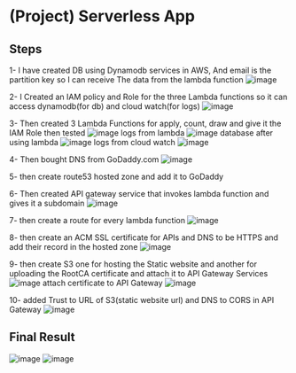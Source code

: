 # (Project) Serverless App

## Steps
  1- I have created DB using Dynamodb services in AWS, And email is the partition key so I can receive The data from the lambda function
  ![image](https://github.com/user-attachments/assets/0e91bbed-3a7d-4015-904a-6540ee21a06d)
  
  2- I Created an IAM policy and Role for the three Lambda functions so it can access dynamodb(for db) and cloud watch(for logs)
  ![image](https://github.com/user-attachments/assets/a9afe215-6f1f-4299-8e9e-01285190bd76)

  3- Then created 3 Lambda Functions for apply, count, draw and give it the IAM Role then tested
  ![image](https://github.com/user-attachments/assets/d99d2d6f-07d9-4455-b661-dad4a7de2fbc)
  logs from lambda
   ![image](https://github.com/user-attachments/assets/fbef9cad-0788-404e-a9cc-f60c0fa41940)
  database after using lambda
    ![image](https://github.com/user-attachments/assets/02e3bc5c-1725-4c45-a823-716ee5e97406)
  logs from cloud watch
    ![image](https://github.com/user-attachments/assets/9588a966-09a8-433e-8579-7537c060fc1d)

  4- Then bought DNS from GoDaddy.com
    ![image](https://github.com/user-attachments/assets/d8ba48fb-c3ff-4b1c-804e-00810dcd6347)

  5- then create route53 hosted zone and add it to GoDaddy
  
  6- Then created API gateway service that invokes lambda function and gives it a subdomain
    ![image](https://github.com/user-attachments/assets/4943660a-47da-44b3-8eee-7922d374ff2a)

  7- then create a route for every lambda function
    ![image](https://github.com/user-attachments/assets/c9b720fa-368a-427b-a9ef-b966ccd158b1)

  8- then create an ACM SSL certificate for APIs and DNS to be HTTPS and add their record in the hosted zone
    ![image](https://github.com/user-attachments/assets/d7c7cc08-820d-4d75-8e19-8e4396e718a5)

  9- then create S3 one for hosting the Static website and another for uploading the RootCA certificate and attach it to API Gateway Services
   ![image](https://github.com/user-attachments/assets/f57952a3-8ddd-4938-96ed-dfb4ec9b3740)
    attach certificate to API Gateway
    ![image](https://github.com/user-attachments/assets/b0164aa5-7810-477c-b20b-28e8c7011824)

  10- added Trust to URL of S3(static website url) and DNS to CORS in API Gateway
    ![image](https://github.com/user-attachments/assets/01a0a99d-36f9-4953-9911-d7f93c92a334)

## Final Result

![image](https://github.com/user-attachments/assets/1b51cc86-d347-477b-ba2e-ac1d2d6d5bb6)
![image](https://github.com/user-attachments/assets/ffc67a80-9144-4b1b-a378-0b75957d032e)



    

  



